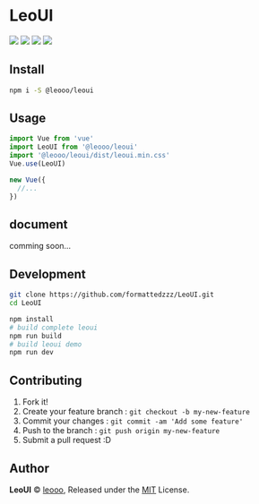 # LeoUI

![](https://img.shields.io/bundlephobia/min/@leooo/leoui.svg)
![](https://img.shields.io/npm/v/@leooo/leoui.svg)
![](https://img.shields.io/date/1556280634.svg)
![](https://img.shields.io/apm/l/@leooo/leoui.svg)

## Install

```bash
npm i -S @leooo/leoui
```

## Usage

```js
import Vue from 'vue'
import LeoUI from '@leooo/leoui'
import '@leooo/leoui/dist/leoui.min.css'
Vue.use(LeoUI)

new Vue({
  //...
})
```

## document

comming soon...

## Development

```sh
git clone https://github.com/formattedzzz/LeoUI.git
cd LeoUI

npm install
# build complete leoui
npm run build
# build leoui demo
npm run dev
```

## Contributing

1. Fork it!
2. Create your feature branch : `git checkout -b my-new-feature`
3. Commit your changes : `git commit -am 'Add some feature'`
4. Push to the branch : `git push origin my-new-feature`
5. Submit a pull request :D

## Author

**LeoUI** © [leooo](https://github.com/formattedzzz), Released under the [MIT](./LICENSE) License.<br>
